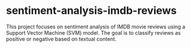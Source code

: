 # sentiment-analysis-imdb-reviews
This project focuses on sentiment analysis of IMDB movie reviews using a Support Vector Machine (SVM) model. The goal is to classify reviews as positive or negative based on textual content.
